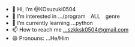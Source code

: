 - 👋 Hi, I’m @KOsuzuki0504
- 👀 I’m interested in .../program　ALL　genre
- 🌱 I’m currently learning ...python
- 📫 How to reach me ...szkksk0504@gmail.com
- 😄 Pronouns: ...He/Him
<!---
KOsuzuki0504/KOsuzuki0504 is a ✨ special ✨ repository because its `README.md` (this file) appears on your GitHub profile.
You can click the Preview link to take a look at your changes.
--->
